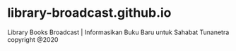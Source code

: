 # library-broadcast.github.io
Library Books Broadcast | Informasikan Buku Baru untuk Sahabat Tunanetra
copyright @2020